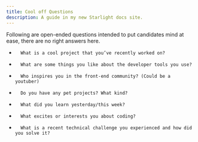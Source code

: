 ```yaml
---
title: Cool off Questions
description: A guide in my new Starlight docs site.
---
```


Following are open-ended questions intended to put candidates mind at ease, there are no right answers here.

-  		What is a cool project that you’ve recently worked on?
- 		What are some things you like about the developer tools you use?
-		Who inspires you in the front-end community? (Could be a youtuber)
- 		Do you have any pet projects? What kind?
-		What did you learn yesterday/this week?
-		What excites or interests you about coding?
-		What is a recent technical challenge you experienced and how did you solve it?